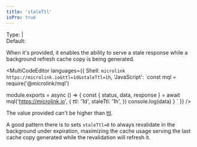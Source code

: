 ```yaml
---
title: 'staleTtl'
isPro: true
--- 
```


Type: <TypeContainer><Type children='<string>'/> | <Type children='<number>'/></TypeContainer><br/>
Default: <Type children="undefined"/>

When it's provided, it enables the ability to serve a stale response while a background refresh cache copy is being generated.

<MultiCodeEditor languages={{
  Shell: `microlink https://microlink.io&ttl=1d&staleTtl=1h`,
  'JavaScript': `const mql = require('@microlink/mql')
 
module.exports = async () => {
  const { status, data, response } = await mql('https://microlink.io', {
    ttl: '1d',
    staleTtl: '1h',
  })
  console.log(data)
}
  `
  }} 
/>

The value provided can't be higher than [ttl](/docs/api/parameters/ttl).

A good pattern there is to sets `staleTtl=0` to always revalidate in the background under expiration, maximizing the cache usage serving the last cache copy generated while the revalidation will refresh it.
